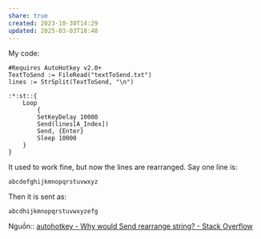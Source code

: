 ```yaml
---
share: true
created: 2023-10-30T14:29
updated: 2025-03-03T18:48
---
```

My code:

```AutoHotKey 
#Requires AutoHotkey v2.0+ 
TextToSend := FileRead("textToSend.txt")
lines := StrSplit(TextToSend, "\n")

:*:st::{
    Loop    
        {
        SetKeyDelay 10000
        Send(lines[A_Index])
        Send, {Enter}
        Sleep 10000
    }
}
```

It used to work fine, but now the lines are rearranged. Say one line is:
```
abcdefghijkmnopqrstuvwxyz
```

Then it is sent as:
```
abcdhijkmnopqrstuvwxyzefg
```
Nguồn:: [autohotkey - Why would Send rearrange string? - Stack Overflow](https://stackoverflow.com/q/79177808/3416774)